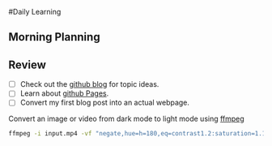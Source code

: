 #Daily Learning
## Morning Planning
## Review
- [ ] Check out the [github blog](https://github.blog/) for topic ideas.
- [ ] Learn about [github Pages](https://skills.github.com/#first-day-on-github).
- [ ] Convert my first blog post into an actual webpage.

Convert an image or video from dark mode to light mode using [ffmpeg](https://www.ffmpeg.org)

```bash
ffmpeg -i input.mp4 -vf "negate,hue=h=180,eq=contrast1.2:saturation=1.1" output.mp4
```
